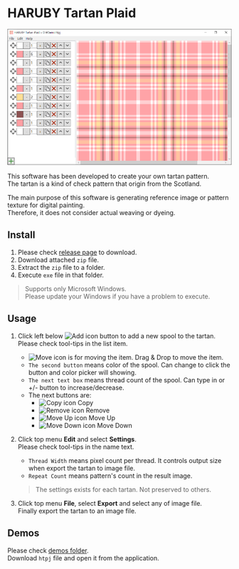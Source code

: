 HARUBY Tartan Plaid
===

![Screenshot1](./images/screenshot1.PNG)

This software has been developed to create your own tartan pattern.  
The tartan is a kind of check pattern that origin from the Scotland.

The main purpose of this software is generating reference image or pattern texture for digital painting.  
Therefore, it does not consider actual weaving or dyeing.

Install
---

1. Please check [release page](./releases) to download.
1. Download attached `zip` file.
1. Extract the `zip` file to a folder.
1. Execute `exe` file in that folder.

> Supports only Microsoft Windows.  
> Please update your Windows if you have a problem to execute.

Usage
---

1. Click left below ![Add icon](./images/Add_16x.png) button to add a new spool to the tartan.  
Please check tool-tips in the list item.

    * ![Move icon](./images/MoveGlyph_16x.png) is for moving the item. Drag & Drop to move the item.
    * `The second button` means color of the spool. Can change to click the button and color picker will showing.
    * `The next text box` means thread count of the spool. Can type in or +/- button to increase/decrease.
    * The next buttons are: 
        * ![Copy icon](./images/Copy_16x.png) Copy
        * ![Remove icon](./images/Cancel_16x.png) Remove
        * ![Move Up icon](./images/CollapseUp_16x.png) Move Up
        * ![Move Down icon](./images/ExpandDown_16x.png) Move Down

1. Click top menu **Edit** and select **Settings**.  
Please check tool-tips in the name text.

    * `Thread Width` means pixel count per thread. It controls output size when export the tartan to image file.
    * `Repeat Count` means pattern's count in the result image.

    > The settings exists for each tartan. Not preserved to others.

1. Click top menu **File**, select **Export** and select any of image file.  
Finally export the tartan to an image file.

Demos
---

Please check [demos folder](./demos).  
Download `htpj` file and open it from the application.
